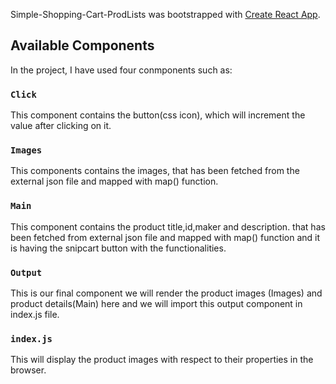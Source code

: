 Simple-Shopping-Cart-ProdLists was bootstrapped with [Create React App](https://github.com/facebook/create-react-app).

## Available Components

In the project, I have used four conmponents such as:

### `Click`

This component contains the button(css icon), which will increment the value after clicking on it.

### `Images`
This components contains the images, that has been fetched from the external json file and mapped with map()  function.

### `Main`

This component contains the product title,id,maker and description. that has been fetched from external json file and mapped with map() function and it is having the snipcart button with the functionalities.

### `Output`

This is our final component we will render the product images (Images) and product details(Main) here and we will import this output component in index.js file.

### `index.js`

This will display the product images with respect to their properties in the browser.
